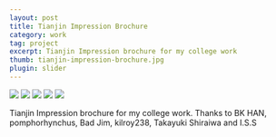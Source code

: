 ```yaml
---
layout: post
title: Tianjin Impression Brochure
category: work
tag: project
excerpt: Tianjin Impression brochure for my college work
thumb: tianjin-impression-brochure.jpg
plugin: slider
---
```


<img src="{{ site.file }}/tianjin-impression-brochure-01.jpg">

<img src="{{ site.file }}/tianjin-impression-brochure-02.jpg">

<img src="{{ site.file }}/tianjin-impression-brochure-03.jpg">

<img src="{{ site.file }}/tianjin-impression-brochure-04.jpg">

<img src="{{ site.file }}/tianjin-impression-brochure-05.jpg">

<p>Tianjin Impression brochure for my college work. Thanks to BK HAN, pomphorhynchus, Bad Jim, kilroy238, Takayuki Shiraiwa and I.S.S</p>
